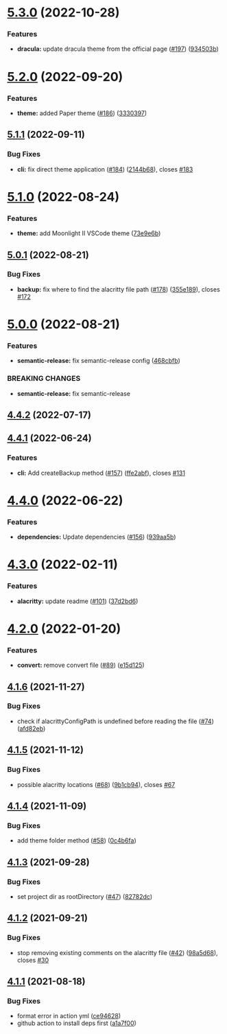# [5.3.0](https://github.com/rajasegar/alacritty-themes/compare/v5.2.0...v5.3.0) (2022-10-28)


### Features

* **dracula:** update dracula theme from the official page ([#197](https://github.com/rajasegar/alacritty-themes/issues/197)) ([934503b](https://github.com/rajasegar/alacritty-themes/commit/934503bb92ab69211061fd5ea1f7d0f66066280f))

# [5.2.0](https://github.com/rajasegar/alacritty-themes/compare/v5.1.1...v5.2.0) (2022-09-20)


### Features

* **theme:** added Paper theme ([#186](https://github.com/rajasegar/alacritty-themes/issues/186)) ([3330397](https://github.com/rajasegar/alacritty-themes/commit/3330397e9ecbdbd56f6be97beb8dceab52f857cd))

## [5.1.1](https://github.com/rajasegar/alacritty-themes/compare/v5.1.0...v5.1.1) (2022-09-11)


### Bug Fixes

* **cli:** fix direct theme application ([#184](https://github.com/rajasegar/alacritty-themes/issues/184)) ([2144b68](https://github.com/rajasegar/alacritty-themes/commit/2144b68c7b4b60ae89b242ef9f6d310ea907d2c0)), closes [#183](https://github.com/rajasegar/alacritty-themes/issues/183)

# [5.1.0](https://github.com/rajasegar/alacritty-themes/compare/v5.0.1...v5.1.0) (2022-08-24)


### Features

* **theme:** add Moonlight II VSCode theme ([73e9e6b](https://github.com/rajasegar/alacritty-themes/commit/73e9e6b6d6921260c652d0ff6fb8cab1acdf2449))

## [5.0.1](https://github.com/rajasegar/alacritty-themes/compare/v5.0.0...v5.0.1) (2022-08-21)


### Bug Fixes

* **backup:** fix where to find the alacritty file path ([#178](https://github.com/rajasegar/alacritty-themes/issues/178)) ([355e189](https://github.com/rajasegar/alacritty-themes/commit/355e189e7364206a5a843524e05ce42bf505f79e)), closes [#172](https://github.com/rajasegar/alacritty-themes/issues/172)

# [5.0.0](https://github.com/rajasegar/alacritty-themes/compare/v4.4.2...v5.0.0) (2022-08-21)


### Features

* **semantic-release:** fix semantic-release config ([468cbfb](https://github.com/rajasegar/alacritty-themes/commit/468cbfb79231cd9d306ad3f733da3ba424757179))


### BREAKING CHANGES

* **semantic-release:** fix semantic-release

## [4.4.2](https://github.com/rajasegar/alacritty-themes/compare/v4.4.1...v4.4.2) (2022-07-17)

## [4.4.1](https://github.com/rajasegar/alacritty-themes/compare/v4.4.0...v4.4.1) (2022-06-24)


### Features

* **cli:** Add createBackup method ([#157](https://github.com/rajasegar/alacritty-themes/issues/157)) ([ffe2abf](https://github.com/rajasegar/alacritty-themes/commit/ffe2abf804f7134c493f844dff52d2f0bad9be7a)), closes [#131](https://github.com/rajasegar/alacritty-themes/issues/131)

# [4.4.0](https://github.com/rajasegar/alacritty-themes/compare/v4.3.0...v4.4.0) (2022-06-22)


### Features

* **dependencies:** Update dependencies ([#156](https://github.com/rajasegar/alacritty-themes/issues/156)) ([939aa5b](https://github.com/rajasegar/alacritty-themes/commit/939aa5b602bd8538ba0867bec39ef89c6262e059))

# [4.3.0](https://github.com/rajasegar/alacritty-themes/compare/v4.2.0...v4.3.0) (2022-02-11)


### Features

* **alacritty:** update readme ([#101](https://github.com/rajasegar/alacritty-themes/issues/101)) ([37d2bd6](https://github.com/rajasegar/alacritty-themes/commit/37d2bd6911d6328addbb51b98ef9cc269e8110d8))

# [4.2.0](https://github.com/rajasegar/alacritty-themes/compare/v4.1.6...v4.2.0) (2022-01-20)


### Features

* **convert:** remove convert file ([#89](https://github.com/rajasegar/alacritty-themes/issues/89)) ([e15d125](https://github.com/rajasegar/alacritty-themes/commit/e15d12571de91f99ef66f132f0487c035d94f47d))

## [4.1.6](https://github.com/rajasegar/alacritty-themes/compare/v4.1.5...v4.1.6) (2021-11-27)


### Bug Fixes

* check if alacrittyConfigPath is undefined before reading the file ([#74](https://github.com/rajasegar/alacritty-themes/issues/74)) ([afd82eb](https://github.com/rajasegar/alacritty-themes/commit/afd82ebbe516bf942a6f0cefb6438b207d6590fc))

## [4.1.5](https://github.com/rajasegar/alacritty-themes/compare/v4.1.4...v4.1.5) (2021-11-12)


### Bug Fixes

* possible alacritty locations ([#68](https://github.com/rajasegar/alacritty-themes/issues/68)) ([9b1cb94](https://github.com/rajasegar/alacritty-themes/commit/9b1cb94de6ec6ad97c6508107b2ae886c812ec11)), closes [#67](https://github.com/rajasegar/alacritty-themes/issues/67)

## [4.1.4](https://github.com/rajasegar/alacritty-themes/compare/v4.1.3...v4.1.4) (2021-11-09)


### Bug Fixes

* add theme folder method ([#58](https://github.com/rajasegar/alacritty-themes/issues/58)) ([0c4b6fa](https://github.com/rajasegar/alacritty-themes/commit/0c4b6fa5978c12b1c8be6a84db195c70b2d22404))

## [4.1.3](https://github.com/rajasegar/alacritty-themes/compare/v4.1.2...v4.1.3) (2021-09-28)


### Bug Fixes

* set project dir as rootDirectory ([#47](https://github.com/rajasegar/alacritty-themes/issues/47)) ([82782dc](https://github.com/rajasegar/alacritty-themes/commit/82782dcb0bdb3c404881562e6e1e25adc54f4e78))

## [4.1.2](https://github.com/rajasegar/alacritty-themes/compare/v4.1.1...v4.1.2) (2021-09-21)


### Bug Fixes

* stop removing existing comments on the alacritty file ([#42](https://github.com/rajasegar/alacritty-themes/issues/42)) ([98a5d68](https://github.com/rajasegar/alacritty-themes/commit/98a5d68d4be76eb8a7e9ccd9277ada5a44ef71e6)), closes [#30](https://github.com/rajasegar/alacritty-themes/issues/30)

## [4.1.1](https://github.com/rajasegar/alacritty-themes/compare/v4.1.0...v4.1.1) (2021-08-18)


### Bug Fixes

* format error in action yml ([ce94628](https://github.com/rajasegar/alacritty-themes/commit/ce9462883f7f56fd3f49377b6c90a574f560baff))
* github action to install deps first ([a1a7f00](https://github.com/rajasegar/alacritty-themes/commit/a1a7f0053e83827b5de511a5ba17537278970473))
